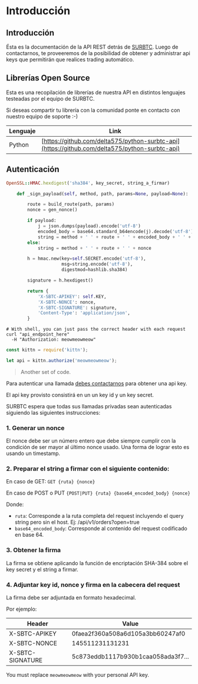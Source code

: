 # Introducción

## Introducción

Ésta es la documentación de la API REST detrás de [SURBTC](https://www.surbtc.com). Luego de contactarnos, te proveeremos de la posibilidad de obtener y administrar api keys que permitirán que realices trading automático.

## Librerías Open Source

Esta es una recopilación de librerías de nuestra API en distintos lenguajes testeadas por el equipo de SURBTC.

Si deseas compartir tu librería con la comunidad ponte en contacto con nuestro equipo de soporte :-)

Lenguaje | Link
--------- | -----------
Python | [https://github.com/delta575/python-surbtc-api](https://github.com/delta575/python-surbtc-api)

## Autenticación

```ruby
OpenSSL::HMAC.hexdigest('sha384', key_secret, string_a_firmar)
```

```python
    def _sign_payload(self, method, path, params=None, payload=None):

        route = build_route(path, params)
        nonce = gen_nonce()

        if payload:
            j = json.dumps(payload).encode('utf-8')
            encoded_body = base64.standard_b64encode(j).decode('utf-8')
            string = method + ' ' + route + ' ' + encoded_body + ' ' + nonce
        else:
            string = method + ' ' + route + ' ' + nonce

        h = hmac.new(key=self.SECRET.encode('utf-8'),
                     msg=string.encode('utf-8'),
                     digestmod=hashlib.sha384)

        signature = h.hexdigest()

        return {
            'X-SBTC-APIKEY': self.KEY,
            'X-SBTC-NONCE': nonce,
            'X-SBTC-SIGNATURE': signature,
            'Content-Type': 'application/json',
        }
```

```shell
# With shell, you can just pass the correct header with each request
curl "api_endpoint_here"
  -H "Authorization: meowmeowmeow"
```

```javascript
const kittn = require('kittn');

let api = kittn.authorize('meowmeowmeow');
```
> Another set of code.

Para autenticar una llamada [debes contactarnos](http://www.surbtc.com) para obtener una api key.

El api key provisto consistirá en un un key id y un key secret. 

SURBTC espera que todas sus llamadas privadas sean autenticadas siguiendo las siguientes instrucciones:

### 1. Generar un nonce
El nonce debe ser un número entero que debe siempre cumplir con la condición de ser mayor al último nonce usado. Una forma de lograr esto es usando un timestamp.

### 2. Preparar el string a firmar con el siguiente contenido:
En caso de GET:
`GET {ruta} {nonce}`

En caso de POST o PUT
`{POST|PUT} {ruta} {base64_encoded_body} {nonce}`

Donde:

- <code>ruta</code>: Corresponde a la ruta completa del request incluyendo el query string pero sin el host. Ej: /api/v1/orders?open=true
- <code>base64_encoded_body</code>: Corresponde al contenido del request codificado en base 64.

### 3. Obtener la firma
La firma se obtiene aplicando la función de encriptación SHA-384 sobre el key secret y el string a firmar.


### 4. Adjuntar key id, nonce y firma en la cabecera del request
La firma debe ser adjuntada en formato hexadecimal.

Por ejemplo:

Header | Value
--------- | -----------
X-SBTC-APIKEY | 0faea2f360a508a6d105a3bb60247af0
X-SBTC-NONCE  | 145511231131231
X-SBTC-SIGNATURE  | 5c873eddb1117b930b1caa058ada3f7...


<aside class="notice">
You must replace <code>meowmeowmeow</code> with your personal API key.
</aside>
